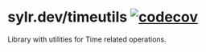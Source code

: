 # sylr.dev/timeutils [![codecov](https://codecov.io/gh/sylr/go-timeutils/graph/badge.svg?token=Ef39nAo3W7)](https://codecov.io/gh/sylr/go-timeutils)

Library with utilities for Time related operations.
